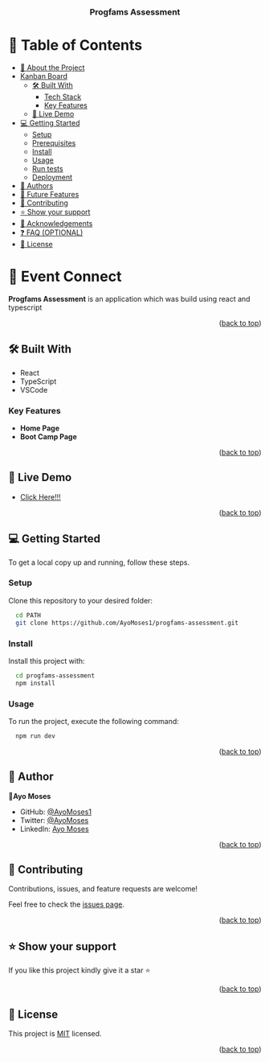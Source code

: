 <a name="readme-top"></a>

<div align="center" font-size="30px">
  <h3><b>Progfams Assessment</b></h3>
</div>

# 📗 Table of Contents

- [📖 About the Project](#about-project)
- [Kanban Board](#kanban-board)
  - [🛠 Built With](#built-with)
    - [Tech Stack](#tech-stack)
    - [Key Features](#key-features)
  - [🚀 Live Demo](#live-demo)
- [💻 Getting Started](#getting-started)
  - [Setup](#setup)
  - [Prerequisites](#prerequisites)
  - [Install](#install)
  - [Usage](#usage)
  - [Run tests](#run-tests)
  - [Deployment](#triangular_flag_on_post-deployment)
- [👥 Authors](#authors)
- [🔭 Future Features](#future-features)
- [🤝 Contributing](#contributing)
- [⭐️ Show your support](#support)
- [🙏 Acknowledgements](#acknowledgements)
- [❓ FAQ (OPTIONAL)](#faq)
- [📝 License](#license)

# 📖 Event Connect

<a name="about-project"></a>

**Progfams Assessment** is an application which was build using react and typescript

<p align="right">(<a href="#readme-top">back to top</a>)</p>

## 🛠 Built With <a name="built-with"></a>

- React
- TypeScript
- VSCode

### Key Features <a name="key-features"></a>

- **Home Page**
- **Boot Camp Page**

<p align="right">(<a href="#readme-top">back to top</a>)</p>

## 🚀 Live Demo <a name="live-demo"></a>

- [Click Here!!!](https://main--progfams-assessment.netlify.app/)

<p align="right">(<a href="#readme-top">back to top</a>)</p>

<!-- GETTING STARTED -->

## 💻 Getting Started <a name="getting-started"></a>

To get a local copy up and running, follow these steps.

### Setup

Clone this repository to your desired folder:

```sh
  cd PATH
  git clone https://github.com/AyoMoses1/progfams-assessment.git
```

### Install

Install this project with:

```sh
  cd progfams-assessment
  npm install
```

### Usage

To run the project, execute the following command:

```sh
  npm run dev
```

<p align="right">(<a href="#readme-top">back to top</a>)</p>

## 👥 Author <a name="author"></a>

👤**Ayo Moses**

- GitHub: [@AyoMoses1](https://github.com/AyoMoses1)
- Twitter: [@AyoMoses](https://twitter.com/Ayo_Moses1)
- LinkedIn: [Ayo Moses](https://www.linkedin.com/in/ayomoses/)


<p align="right">(<a href="#readme-top">back to top</a>)</p>


## 🤝 Contributing <a name="contributing"></a>

Contributions, issues, and feature requests are welcome!

Feel free to check the [issues page](https://github.com/AyoMoses1/progfams-assessment.git/issues).

<p align="right">(<a href="#readme-top">back to top</a>)</p>

## ⭐️ Show your support <a name="support"></a>

If you like this project kindly give it a star ⭐️

<p align="right">(<a href="#readme-top">back to top</a>)</p>

## 📝 License <a name="license"></a>

This project is [MIT](./LICENSE) licensed.

<p align="right">(<a href="#readme-top">back to top</a>)</p>
